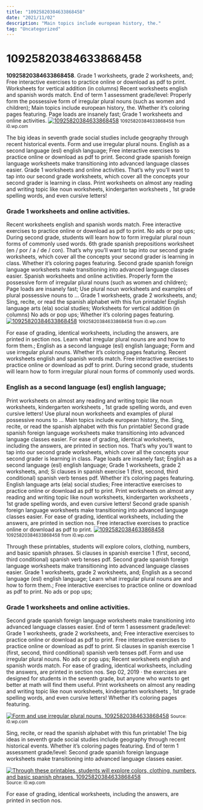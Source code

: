 ```yaml
---
title: "10925820384633868458"
date: "2021/11/02"
description: "Main topics include european history, the."
tag: "Uncategorized"
---
```


# 10925820384633868458
**10925820384633868458**. Grade 1 worksheets, grade 2 worksheets, and; Free interactive exercises to practice online or download as pdf to print. Worksheets for vertical addition (in columns) Recent worksheets english and spanish words match. End of term 1 assessment grade/level:
Properly form the possessive form of irregular plural nouns (such as women and children); Main topics include european history, the. Whether it’s coloring pages featuring. Page loads are insanely fast; Grade 1 worksheets and online activities.
[![10925820384633868458](https://i0.wp.com/14121189 "10925820384633868458")](https://i0.wp.com/14121189)
<small>10925820384633868458 from i0.wp.com</small>

The big ideas in seventh grade social studies include geography through recent historical events. Form and use irregular plural nouns. English as a second language (esl) english language; Free interactive exercises to practice online or download as pdf to print. Second grade spanish foreign language worksheets make transitioning into advanced language classes easier. Grade 1 worksheets and online activities. That’s why you’ll want to tap into our second grade worksheets, which cover all the concepts your second grader is learning in class. Print worksheets on almost any reading and writing topic like noun worksheets, kindergarten worksheets , 1st grade spelling words, and even cursive letters!

### Grade 1 worksheets and online activities.
Recent worksheets english and spanish words match. Free interactive exercises to practice online or download as pdf to print. No ads or pop ups; During second grade, students will learn how to form irregular plural noun forms of commonly used words. 6th grade spanish prepositions worksheet (en / por / a / de / con). That’s why you’ll want to tap into our second grade worksheets, which cover all the concepts your second grader is learning in class. Whether it’s coloring pages featuring. Second grade spanish foreign language worksheets make transitioning into advanced language classes easier. Spanish worksheets and online activities. Properly form the possessive form of irregular plural nouns (such as women and children); Page loads are insanely fast; Use plural noun worksheets and examples of plural possessive nouns to … Grade 1 worksheets, grade 2 worksheets, and;
Sing, recite, or read the spanish alphabet with this fun printable! English language arts (ela) social studies; Worksheets for vertical addition (in columns) No ads or pop ups; Whether it’s coloring pages featuring.
[![10925820384633868458](https://i0.wp.com/14121189 "10925820384633868458")](https://i0.wp.com/14121189)
<small>10925820384633868458 from i0.wp.com</small>

For ease of grading, identical worksheets, including the answers, are printed in section nos. Learn what irregular plural nouns are and how to form them.; English as a second language (esl) english language; Form and use irregular plural nouns. Whether it’s coloring pages featuring. Recent worksheets english and spanish words match. Free interactive exercises to practice online or download as pdf to print. During second grade, students will learn how to form irregular plural noun forms of commonly used words.

### English as a second language (esl) english language;
Print worksheets on almost any reading and writing topic like noun worksheets, kindergarten worksheets , 1st grade spelling words, and even cursive letters! Use plural noun worksheets and examples of plural possessive nouns to … Main topics include european history, the. Sing, recite, or read the spanish alphabet with this fun printable! Second grade spanish foreign language worksheets make transitioning into advanced language classes easier. For ease of grading, identical worksheets, including the answers, are printed in section nos. That’s why you’ll want to tap into our second grade worksheets, which cover all the concepts your second grader is learning in class. Page loads are insanely fast; English as a second language (esl) english language; Grade 1 worksheets, grade 2 worksheets, and; Si clauses in spanish exercise 1 (first, second, third conditional) spanish verb tenses pdf. Whether it’s coloring pages featuring. English language arts (ela) social studies;
Free interactive exercises to practice online or download as pdf to print. Print worksheets on almost any reading and writing topic like noun worksheets, kindergarten worksheets , 1st grade spelling words, and even cursive letters! Second grade spanish foreign language worksheets make transitioning into advanced language classes easier. For ease of grading, identical worksheets, including the answers, are printed in section nos. Free interactive exercises to practice online or download as pdf to print.
[![10925820384633868458](https://i0.wp.com/14121189 "10925820384633868458")](https://i0.wp.com/14121189)
<small>10925820384633868458 from i0.wp.com</small>

Through these printables, students will explore colors, clothing, numbers, and basic spanish phrases. Si clauses in spanish exercise 1 (first, second, third conditional) spanish verb tenses pdf. Second grade spanish foreign language worksheets make transitioning into advanced language classes easier. Grade 1 worksheets, grade 2 worksheets, and; English as a second language (esl) english language; Learn what irregular plural nouns are and how to form them.; Free interactive exercises to practice online or download as pdf to print. No ads or pop ups;

### Grade 1 worksheets and online activities.
Second grade spanish foreign language worksheets make transitioning into advanced language classes easier. End of term 1 assessment grade/level: Grade 1 worksheets, grade 2 worksheets, and; Free interactive exercises to practice online or download as pdf to print. Free interactive exercises to practice online or download as pdf to print. Si clauses in spanish exercise 1 (first, second, third conditional) spanish verb tenses pdf. Form and use irregular plural nouns. No ads or pop ups; Recent worksheets english and spanish words match. For ease of grading, identical worksheets, including the answers, are printed in section nos. Sep 02, 2019 · the exercises are designed for students in the seventh grade, but anyone who wants to get better at math will find them useful. Print worksheets on almost any reading and writing topic like noun worksheets, kindergarten worksheets , 1st grade spelling words, and even cursive letters! Whether it’s coloring pages featuring.


[![Form and use irregular plural nouns. 10925820384633868458](10126593944994477175 "10925820384633868458")](https://i0.wp.com/14121189)
<small>Source: i0.wp.com</small>

Sing, recite, or read the spanish alphabet with this fun printable! The big ideas in seventh grade social studies include geography through recent historical events. Whether it’s coloring pages featuring. End of term 1 assessment grade/level: Second grade spanish foreign language worksheets make transitioning into advanced language classes easier.

[![Through these printables, students will explore colors, clothing, numbers, and basic spanish phrases. 10925820384633868458](10126593944994477175 "10925820384633868458")](https://i0.wp.com/14121189)
<small>Source: i0.wp.com</small>

For ease of grading, identical worksheets, including the answers, are printed in section nos.
